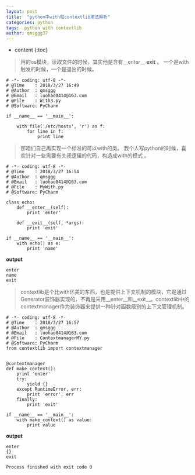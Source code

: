 ```yaml
---
layout: post
title:  "python中with和contextlib用法解析"
categories: python
tags:  python with contextlib
author: qmsggg37
---
```


* content
{:toc}

>用的os模块，读取文件的时候，其实他是含有__enter__ __exit__ 。  一个是with触发的时候，一个是退出的时候。
```
# -*- coding: utf-8 -*-
# @Time    : 2018/3/27 16:49
# @Author  : qmsggg
# @Email   : luohao0414@163.com
# @File    : With3.py
# @Software: PyCharm

if __name__ == '__main__':

    with file('/etc/hosts', 'r') as f:
        for line in f:
            print line

```

>那咱们自己再实现一个标准的可以with的类。 我个人写python的时候，喜欢针对一些需要有关闭逻辑的代码，构造成with的模式 。 
```
# -*- coding: utf-8 -*-
# @Time    : 2018/3/27 16:54
# @Author  : qmsggg
# @Email   : luohao0414@163.com
# @File    : MyWith.py
# @Software: PyCharm

class echo:
    def __enter__(self):
        print 'enter'

    def __exit__(self, *args):
        print 'exit'

if __name__ == '__main__':
    with echo() as e:
        print 'name'
```
**output**
```
enter
name
exit
```
>contextlib是个比with优美的东西，也是提供上下文机制的模块，它是通过Generator装饰器实现的，不再是采用__enter__和__exit__。contextlib中的contextmanager作为装饰器来提供一种针对函数级别的上下文管理机制。

```
# -*- coding: utf-8 -*-
# @Time    : 2018/3/27 16:57
# @Author  : qmsggg
# @Email   : luohao0414@163.com
# @File    : ContextmanagerMY.py
# @Software: PyCharm
from contextlib import contextmanager


@contextmanager
def make_context():
    print 'enter'
    try:
        yield {}
    except RuntimeError, err:
        print 'error', err
    finally:
        print 'exit'

if __name__ == '__main__':
    with make_context() as value:
        print value
```
**output**
```
enter
{}
exit

Process finished with exit code 0
```

